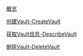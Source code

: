 [概览](api/uarchive-api/overview.md)

[创建Vault-CreateVault](api/uarchive-api/create_vault.md)

[获取Vault信息-DescribeVault](api/uarchive-api/describe_vault.md)

[删除Vault-DeleteVault](api/uarchive-api/delete_vault.md)

